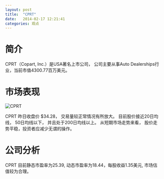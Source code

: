 ```yaml
---
layout: post
title:  "CPRT"
date:   2014-02-17 12:21:41
categories: 观点
---
```


# 简介
CPRT（Copart, Inc.）是USA著名上市公司，
公司主要从事Auto Dealerships行业，当前市值4300.77百万美元。

# 市场表现

![CPRT](http://finviz.com/chart.ashx?t=CPRT&ty=c&ta=1&p=d&s=l)

CPRT 昨日收盘价 $34.28，
交易量较正常情况有所放大。
目前股价接近20日均线，
50日均线以下，
并且处于200日均线以上。
从短期市场走势来看，
股价走势平稳，投资者应减少无谓的操作。

# 公司分析
CPRT 目前静态市盈率为25.39, 动态市盈率为18.44，每股收益1.35美元,
市场估值较为合理。
